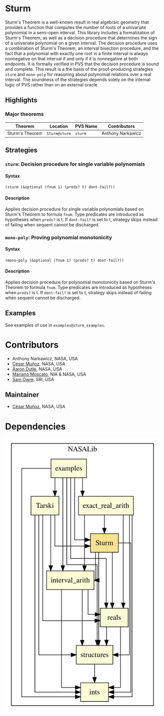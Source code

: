# Sturm

Sturm's Theorem is a well-known result in real algebraic geometry that provides a function that computes the number of roots of a univariate polynomial in a semi-open interval. 
This library includes a formalization of Sturm's Theorem, as well as a decision procedure that determines the sign of a univariate polynomial on a given interval.
The decision procedure uses a combination of Sturm's Theorem, an interval bisection procedure, and the fact that a polynomial with exactly one root in a finite interval is always nonnegative on that interval if and only if it is nonnegative at both endpoints. 
It is formally verified in PVS that the decision procedure is sound and complete.
This result is a the basis of the proof-producing strategies `sturm` and `mono-poly` for reasoning about polynomial relations over a real interval. 
The soundness of the strategies depends solely on the internal logic of PVS rather than on an external oracle.

## Highlights

### Major theorems

| Theorem | Location | PVS Name | Contributors |
| --- | --- | --- | --- |
|Sturm's Theorem |`Sturm@sturm`|`sturm`| Anthony Narkawicz |

## Strategies

### `sturm`: Decision procedure for single variable polynomials

#### Syntax

`(sturm (&optional (fnum 1) (preds? t) dont-fail?))`

#### Description

Applies decision procedure for single variable polynomials based on Sturm's Theorem to formula `fnum`. 
Type predicates are introduced as hypotheses when `preds?` is t. 
If `dont-fail?` is set to t, strategy skips instead of failing when sequent cannot be discharged.

### `mono-poly`: Proving polynomial monotonicity

#### Syntax

`(mono-poly (&optional (fnum 1) (preds? t) dont-fail?))`

#### Description

Applies decision procedure for polynomial monotonicity based on Sturm's Theorem to formula `fnum`. 
Type predicates are introduced as hypotheses when `preds?` is t. 
If `dont-fail?` is set to t, strategy skips instead of failing when sequent cannot be discharged.

## Examples

See examples of use in `examples@sturm_examples`.

# Contributors
* Anthony Narkawicz, NASA, USA
* [César Muñoz](http://shemesh.larc.nasa.gov/people/cam), NASA, USA
* [Aaron Dutle](http://shemesh.larc.nasa.gov/people/amd), NASA, USA
* [Mariano Moscato](https://www.nianet.org/directory/research-staff/mariano-moscato/), NIA & NASA, USA
* [Sam Owre](http://www.csl.sri.com/users/owre), SRI, USA

## Maintainer
* [César Muñoz](http://shemesh.larc.nasa.gov/people/cam), NASA, USA

# Dependencies
![dependency graph](./Sturm.svg "Dependency Graph")
